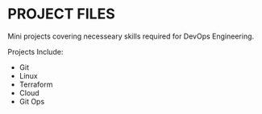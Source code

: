 # PROJECT FILES
Mini projects covering necesseary skills required for DevOps Engineering. 

Projects Include:

- Git
- Linux
- Terraform
- Cloud
- Git Ops
